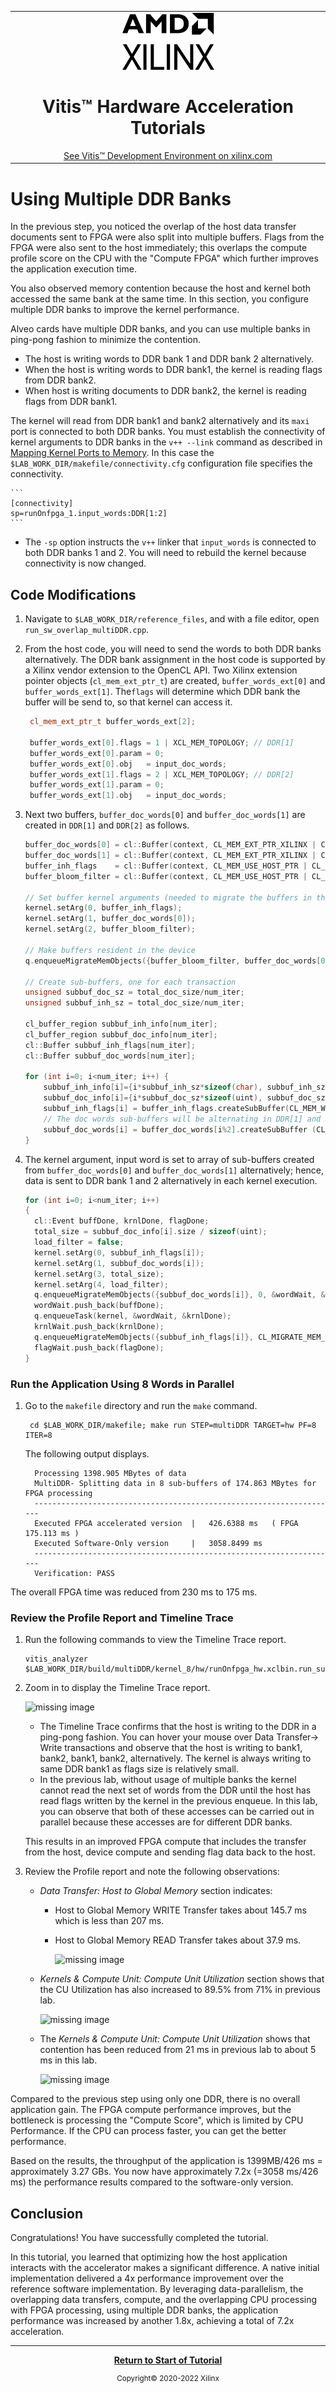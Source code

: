 <table class="sphinxhide" width="100%">
 <tr width="100%">
    <td align="center"><img src="https://raw.githubusercontent.com/Xilinx/Image-Collateral/main/xilinx-logo.png" width="30%"/><h1>Vitis™ Hardware Acceleration Tutorials</h1>
    <a href="https://www.xilinx.com/products/design-tools/vitis.html">See Vitis™ Development Environment on xilinx.com</a>
    </td>
 </tr>
</table>


# Using Multiple DDR Banks

In the previous step, you noticed the overlap of the host data transfer documents sent to FPGA were also split into multiple buffers. Flags from the FPGA were also sent to the host immediately; this overlaps the compute profile score on the CPU with the "Compute FPGA" which further improves the application execution time.

You also observed memory contention because the host and kernel both accessed the same bank at the same time.
In this section, you configure multiple DDR banks to improve the kernel performance.

Alveo cards have multiple DDR banks, and you can use multiple banks in ping-pong fashion to minimize the contention.

* The host is writing words to DDR bank 1 and DDR bank 2 alternatively. 
* When the host is writing words to DDR bank1, the kernel is reading flags from DDR bank2. 
* When host is writing documents to DDR bank2, the kernel is reading flags from DDR bank1. 

The kernel will read from DDR bank1 and bank2 alternatively and its `maxi` port is connected to both DDR banks. You must establish the connectivity of kernel arguments to DDR banks in the `v++ --link` command as described in [Mapping Kernel Ports to Memory](https://docs.xilinx.com/r/en-US/ug1393-vitis-application-acceleration/Mapping-Kernel-Ports-to-Memory). In this case the `$LAB_WORK_DIR/makefile/connectivity.cfg` configuration file specifies the connectivity. 

    ```
    [connectivity]
    sp=runOnfpga_1.input_words:DDR[1:2] 
    ```
   - The `-sp` option instructs the `v++` linker that `input_words` is connected to both DDR banks 1 and 2. You will need to rebuild the kernel because connectivity is now changed.


## Code Modifications

1. Navigate to `$LAB_WORK_DIR/reference_files`, and with a file editor, open `run_sw_overlap_multiDDR.cpp`.

3. From the host code, you will need to send the words to both DDR banks alternatively. The DDR bank assignment in the host code is supported by a Xilinx vendor extension to the OpenCL API. Two Xilinx extension pointer objects (`cl_mem_ext_ptr_t`) are created, `buffer_words_ext[0]` and `buffer_words_ext[1]`. The`flags` will determine which DDR bank the buffer will be send to, so that kernel can access it.

   ```cpp
    cl_mem_ext_ptr_t buffer_words_ext[2];

    buffer_words_ext[0].flags = 1 | XCL_MEM_TOPOLOGY; // DDR[1]
    buffer_words_ext[0].param = 0;
    buffer_words_ext[0].obj   = input_doc_words;
    buffer_words_ext[1].flags = 2 | XCL_MEM_TOPOLOGY; // DDR[2]
    buffer_words_ext[1].param = 0;
    buffer_words_ext[1].obj   = input_doc_words;
   ```  

4. Next two buffers, `buffer_doc_words[0]` and `buffer_doc_words[1]` are created in `DDR[1]` and `DDR[2]` as follows.

    ```cpp 
    buffer_doc_words[0] = cl::Buffer(context, CL_MEM_EXT_PTR_XILINX | CL_MEM_USE_HOST_PTR | CL_MEM_READ_ONLY, total_size*sizeof(uint), &buffer_words_ext[0]);
    buffer_doc_words[1] = cl::Buffer(context, CL_MEM_EXT_PTR_XILINX | CL_MEM_USE_HOST_PTR | CL_MEM_READ_ONLY, total_size*sizeof(uint), &buffer_words_ext[1]);
    buffer_inh_flags    = cl::Buffer(context, CL_MEM_USE_HOST_PTR | CL_MEM_WRITE_ONLY, total_size*sizeof(char),output_inh_flags);
    buffer_bloom_filter = cl::Buffer(context, CL_MEM_USE_HOST_PTR | CL_MEM_READ_ONLY, bloom_filter_size*sizeof(uint),bloom_filter);

    // Set buffer kernel arguments (needed to migrate the buffers in the correct memory)
    kernel.setArg(0, buffer_inh_flags);
    kernel.setArg(1, buffer_doc_words[0]);
    kernel.setArg(2, buffer_bloom_filter);

    // Make buffers resident in the device
    q.enqueueMigrateMemObjects({buffer_bloom_filter, buffer_doc_words[0], buffer_doc_words[1], buffer_inh_flags}, CL_MIGRATE_MEM_OBJECT_CONTENT_UNDEFINED);

    // Create sub-buffers, one for each transaction
    unsigned subbuf_doc_sz = total_doc_size/num_iter;
    unsigned subbuf_inh_sz = total_doc_size/num_iter;

    cl_buffer_region subbuf_inh_info[num_iter];
    cl_buffer_region subbuf_doc_info[num_iter];
    cl::Buffer subbuf_inh_flags[num_iter];
    cl::Buffer subbuf_doc_words[num_iter];

    for (int i=0; i<num_iter; i++) {
        subbuf_inh_info[i]={i*subbuf_inh_sz*sizeof(char), subbuf_inh_sz*sizeof(char)};
        subbuf_doc_info[i]={i*subbuf_doc_sz*sizeof(uint), subbuf_doc_sz*sizeof(uint)};
        subbuf_inh_flags[i] = buffer_inh_flags.createSubBuffer(CL_MEM_WRITE_ONLY, CL_BUFFER_CREATE_TYPE_REGION, &subbuf_inh_info[i]);
        // The doc words sub-buffers will be alternating in DDR[1] and DDR[2]
        subbuf_doc_words[i] = buffer_doc_words[i%2].createSubBuffer (CL_MEM_READ_ONLY,  CL_BUFFER_CREATE_TYPE_REGION, &subbuf_doc_info[i]);
    }
    ```

5. The kernel argument, input word is set to array of sub-buffers created from `buffer_doc_words[0]` and `buffer_doc_words[1]` alternatively; hence, data is sent to DDR bank 1 and 2 alternatively in each kernel execution. 



    ```cpp 
    for (int i=0; i<num_iter; i++)
    {
      cl::Event buffDone, krnlDone, flagDone;
      total_size = subbuf_doc_info[i].size / sizeof(uint);
      load_filter = false;
      kernel.setArg(0, subbuf_inh_flags[i]);
      kernel.setArg(1, subbuf_doc_words[i]);
      kernel.setArg(3, total_size);
      kernel.setArg(4, load_filter);
      q.enqueueMigrateMemObjects({subbuf_doc_words[i]}, 0, &wordWait, &buffDone);
      wordWait.push_back(buffDone);
      q.enqueueTask(kernel, &wordWait, &krnlDone);
      krnlWait.push_back(krnlDone);
      q.enqueueMigrateMemObjects({subbuf_inh_flags[i]}, CL_MIGRATE_MEM_OBJECT_HOST, &krnlWait, &flagDone);
      flagWait.push_back(flagDone);
    }
    ```

### Run the Application Using 8 Words in Parallel

1. Go to the `makefile` directory and run the `make` command.

    ```
     cd $LAB_WORK_DIR/makefile; make run STEP=multiDDR TARGET=hw PF=8 ITER=8
    ```

    The following output displays.

    ```
      Processing 1398.905 MBytes of data
      MultiDDR- Splitting data in 8 sub-buffers of 174.863 MBytes for FPGA processing
      --------------------------------------------------------------------
      Executed FPGA accelerated version  |   426.6388 ms   ( FPGA 175.113 ms )
      Executed Software-Only version     |   3058.8499 ms
      --------------------------------------------------------------------
      Verification: PASS
    ```

  The overall FPGA time was reduced from 230 ms to 175 ms.

### Review the Profile Report and Timeline Trace
  
1. Run the following commands to view the Timeline Trace report.

    ```
    vitis_analyzer $LAB_WORK_DIR/build/multiDDR/kernel_8/hw/runOnfpga_hw.xclbin.run_summary
    ```

2. Zoom in to display the Timeline Trace report.

    ![missing image](./images/multiDDR_timeline_trace_1.PNG)

    - The Timeline Trace confirms that the host is writing to the DDR in a ping-pong fashion. You can hover your mouse over Data Transfer-> Write transactions and observe that the host is writing to bank1, bank2, bank1, bank2, alternatively.
    The kernel is always writing to same DDR bank1 as flags size is relatively small.
    - In the previous lab, without usage of multiple banks the kernel cannot read the next set of words from the DDR until the host has read flags written by the kernel in the previous enqueue. In this lab, you can observe that both of these accesses can be carried out in parallel because these accesses are for different DDR banks. 

    This results in an improved FPGA compute that includes the transfer from the host, device compute and sending flag data back to the host.

3. Review the Profile report and note the following observations:

    *  *Data Transfer: Host to Global Memory* section indicates:
        - Host to Global Memory WRITE Transfer takes about 145.7 ms which is less than 207 ms.
        - Host to Global Memory READ Transfer takes about 37.9 ms.

          ![missing image](./images/multiDDR_profile_host.PNG)

   * *Kernels & Compute Unit: Compute Unit Utilization* section shows that the CU Utilization has also increased to 89.5% from 71% in previous lab.

      ![missing image](./images/multiDDR_profile_CU_util.PNG)

    * The *Kernels & Compute Unit: Compute Unit Utilization* shows that contention has been reduced from 21 ms in previous lab to about 5 ms in this lab.

      ![missing image](./images/multiDDR_stalls.PNG)

Compared to the previous step using only one DDR, there is no overall application gain. The FPGA compute performance improves, but the bottleneck is processing the "Compute Score", which is limited by CPU Performance. If the CPU can process faster, you can get the better performance.  

Based on the results, the throughput of the application is 1399MB/426 ms = approximately 3.27 GBs. You now have approximately 7.2x (=3058 ms/426 ms) the performance results compared to the software-only version.

## Conclusion

Congratulations! You have successfully completed the tutorial.

In this tutorial, you learned that optimizing how the host application interacts with the accelerator makes a significant difference. A native initial implementation delivered a 4x performance improvement over the reference software implementation. By leveraging data-parallelism, the overlapping data transfers, compute, and the overlapping CPU processing with FPGA processing, using multiple DDR banks, the application performance was increased by another 1.8x, achieving a total of 7.2x acceleration.


---------------------------------------
<p align="center" class="sphinxhide"><b><a href="./README.md">Return to Start of Tutorial</a></b></p>
<p align="center" class="sphinxhide"><sup>Copyright&copy; 2020-2022 Xilinx</sup></p>
